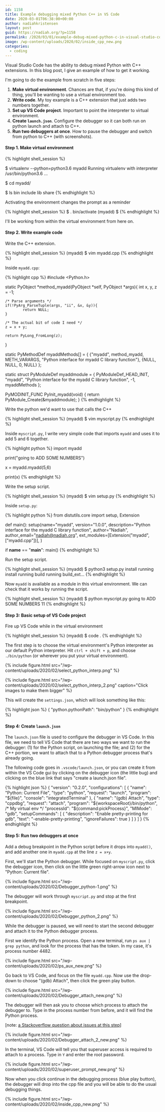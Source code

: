 ```yaml
---
id: 1158
title: Example debugging mixed Python C++ in VS Code
date: 2020-03-01T06:38:00+00:00
author: nadiahkristensen
layout: post
guid: https://nadiah.org/?p=1158
permalink: /2020/03/01/example-debug-mixed-python-c-in-visual-studio-code/
image: /wp-content/uploads/2020/02/inside_cpp_new.png
categories:
  - coding
---
```


Visual Studio Code has the ability to debug mixed Python with C++
extensions. In this blog post, I give an example of how to get
it working.

I'm going to do the example from scratch in five steps:

  1. **Make virtual environment**. Chances are that, if you're doing this kind of thing, you'll be wanting to use a virtual environment too.
  2. **Write code**. My toy example is a C++ extension that just adds two numbers together.
  3. **Set up VS Code project**. Important to point the interpreter to virtual environment.
  4. **Create `launch.json`**. Configure the debugger so it can both run on python launch and attach to C++.
  5. **Run two debuggers at once**. How to pause the debugger and switch from python to C++ (with screenshots).

#### Step 1. Make virtual environment

{% highlight shell_session %}

$ virtualenv --python=python3.6 myadd
Running virtualenv with interpreter /usr/bin/python3.6 ...

$ cd myadd/

$ ls
bin  include  lib  share
{% endhighlight %}

Activating the environment changes the prompt as a reminder

{% highlight shell_session %}
$ . bin/activate
(myadd) $
{% endhighlight %}

I'll be working from within the virtual environment from here on.

#### Step 2. Write example code

Write the C++ extension.

{% highlight shell_session %}
(myadd) $ vim myadd.cpp
{% endhighlight %}

Inside `myadd.cpp`:

{% highlight cpp %}
#include <Python.h>

static PyObject *method_myadd(PyObject *self, PyObject *args){
    int x, y, z = -1;

    /* Parse arguments */
    if(!PyArg_ParseTuple(args, "ii", &x, &y)){
            return NULL;
    }

    /* The actual bit of code I need */
    z = x + y;

    return PyLong_FromLong(z);
}

static PyMethodDef myaddMethods[] = {
    {"myadd", method_myadd, METH_VARARGS, "Python interface for myadd C library function"},
    {NULL, NULL, 0, NULL}
};

static struct PyModuleDef myaddmodule = {
    PyModuleDef_HEAD_INIT,
    "myadd",
    "Python interface for the myadd C library function",
    -1,
    myaddMethods
};

PyMODINIT_FUNC PyInit_myadd(void) {
    return PyModule_Create(&myaddmodule);
}
{% endhighlight %}

Write the python we'd want to use that calls the C++

{% highlight shell_session %}
(myadd) $ vim myscript.py
{% endhighlight %}

Inside `myscript.py`, I write very simple code that imports `myadd` and uses it to add 5 and 6 together.

{% highlight python %}
import myadd

print("going to ADD SOME NUMBERS")

x = myadd.myadd(5,6)

print(x)
{% endhighlight %}

Write the setup script.

{% highlight shell_session %}
(myadd) $ vim setup.py
{% endhighlight %}

Inside `setup.py`:

{% highlight python %}
from distutils.core import setup, Extension

def main():
    setup(name="myadd",
          version="1.0.0",
          description="Python interface for the myadd C library function",
          author="Nadiah",
          author_email="nadiah@nadiah.org",
          ext_modules=[Extension("myadd", ["myadd.cpp"])],
          )


if __name__ == "__main__":
    main()
{% endhighlight %}

Run the setup script.

{% highlight shell_session %}
(myadd) $ python3 setup.py install
running install
running build
running build_ext...
{% endhighlight %}

Now `myadd` is available as a module in this virtual environment.
We can check that it works by running the script.

{% highlight shell_session %}
(myadd) $ python myscript.py
going to ADD SOME NUMBERS
11
{% endhighlight %}

#### Step 3: Basic setup of VS Code project

Fire up VS Code while in the virtual environment

{% highlight shell_session %}
(myadd) $ code .
{% endhighlight %}

The first step is to choose the virtual environment's Python interpreter as our default Python interpreter. Hit `ctrl + shift + p`, and choose `./bin/python` (or wherever you put your virtual environment).

{%
    include figure.html
    src="/wp-content/uploads/2020/02/select_python_interp.png"
%}

{%
    include figure.html
    src="/wp-content/uploads/2020/02/select_python_interp_2.png"
    caption="Click images to make them bigger"
%}

This will create the `settings.json`, which will look something like this:

{% highlight json %}
{
    "python.pythonPath": "bin/python"
}
{% endhighlight %}

#### Step 4: Create `launch.json`

The `launch.json` file is used to configure the debugger in VS Code. In this file, we need to tell VS Code that there are two ways we want to run the debugger: (1) for the Python script, on launching the file; and (2) for the C++ portion, we want to attach that to a Python debugger process that's already going.

The following code goes in `.vscode/launch.json`, or you can create it from within the VS Code gui by clicking on the debugger icon (the little bug) and clicking on the blue link that says "create a launch.json file".

{% highlight json %}
{
    "version": "0.2.0",
    "configurations": [
        {
            "name": "Python: Current File",
            "type": "python",
            "request": "launch",
            "program": "${file}",
            "console": "integratedTerminal"
        },
        {
            "name": "(gdb) Attach",
            "type": "cppdbg",
            "request": "attach",
            "program": "${workspaceRoot}/bin/python", /* My virtual env */
            "processId": "${command:pickProcess}",
            "MIMode": "gdb",
            "setupCommands": [
                {
                    "description": "Enable pretty-printing for gdb",
                    "text": "-enable-pretty-printing",
                    "ignoreFailures": true
                }
            ]
        }
    ]
}
{% endhighlight %}

#### Step 5: Run two debuggers at once

Add a debug breakpoint in the Python script before it drops into `myadd()`, and add another one in `myadd.cpp` at the line `z = x+y`.

First, we'll start the Python debugger. While focused on `myscript.py`, click the debugger icon, then click on the little green right-arrow icon next to "Python: Current file".

{%
    include figure.html
    src="/wp-content/uploads/2020/02/Debugger_python-1.png"
%}


The debugger will work through `myscript.py` and stop at the first breakpoint.

{%
    include figure.html
    src="/wp-content/uploads/2020/02/Debugger_python_2.png"
%}

While the debugger is paused, we will need to start the second debugger and attach it to the Python debugger process.

First we identify the Python process. Open a new terminal, run `ps aux | grep python`, and look for the process that has the token. In my case, it's process number 4482.

{%
    include figure.html
    src="/wp-content/uploads/2020/02/ps_aux_new.png"
%}

Go back to VS Code, and focus on the file `myadd.cpp`. Now use the drop-down to choose "(gdb) Attach", then click the green play button.

{%
    include figure.html
    src="/wp-content/uploads/2020/02/Debugger_attach_new.png"
%}

The debugger will then ask you to choose which process to attach the debugger to. Type in the process number from before, and it will find the Python process.

[note: [a Stackoverflow question about issues at this step](https://stackoverflow.com/questions/64832766/debugging-mixed-python-c-in-vs-code-cant-enter-sudo-password)]

{%
    include figure.html
    src="/wp-content/uploads/2020/02/Debugger_attach_2_new.png"
%}

In the terminal, VS Code will tell you that superuser access is required to attach to a process. Type in `Y` and enter the root password.

{%
    include figure.html
    src="/wp-content/uploads/2020/02/superuser_prompt_new.png"
%}

Now when you click continue in the debugging process (blue play button), the debugger will drop into the cpp file and you will be able to do the usual debugging things.

{%
    include figure.html
    src="/wp-content/uploads/2020/02/inside_cpp_new.png"
%}
